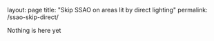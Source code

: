 layout: page
title: "Skip SSAO on areas lit by direct lighting"
permalink: /ssao-skip-direct/

Nothing is here yet